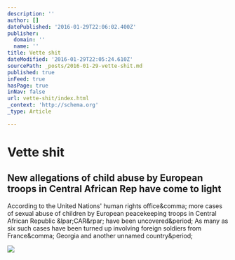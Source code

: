 ```yaml
---
description: ''
author: []
datePublished: '2016-01-29T22:06:02.400Z'
publisher:
  domain: ''
  name: ''
title: Vette shit
dateModified: '2016-01-29T22:05:24.610Z'
sourcePath: _posts/2016-01-29-vette-shit.md
published: true
inFeed: true
hasPage: true
inNav: false
url: vette-shit/index.html
_context: 'http://schema.org'
_type: Article

---
```

# Vette shit

<article style=""><h1>New allegations of child abuse by European troops in Central African Rep have come to light</h1><p>According to the United Nations' human rights office&amp;comma; more cases of sexual abuse of children by European peacekeeping troops in Central African Republic &amp;lpar;CAR&amp;rpar; have been uncovered&amp;period; As many as six such cases have been turned up involving foreign soldiers from France&amp;comma; Georgia and another unnamed country&amp;period;</p><img src="https://i1.wp.com/qzprod.files.wordpress.com/2016/01/qz-car.jpg?fit=440%2C330&amp;quality=80&amp;strip=all" /></article>